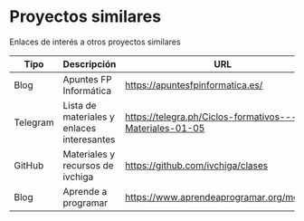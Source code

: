 
# Proyectos similares

Enlaces de interés a otros proyectos similares

| Tipo     | Descripción            | URL                              |
| -------- | ---------------------- | -------------------------------- |
| Blog     | Apuntes FP Informática | https://apuntesfpinformatica.es/ |
| Telegram | Lista de materiales y enlaces interesantes | https://telegra.ph/Ciclos-formativos---Materiales-01-05 |
| GitHub   | Materiales y recursos de ivchiga | https://github.com/ivchiga/clases |
| Blog     | Aprende a programar    | https://www.aprendeaprogramar.org/moodle/ |
